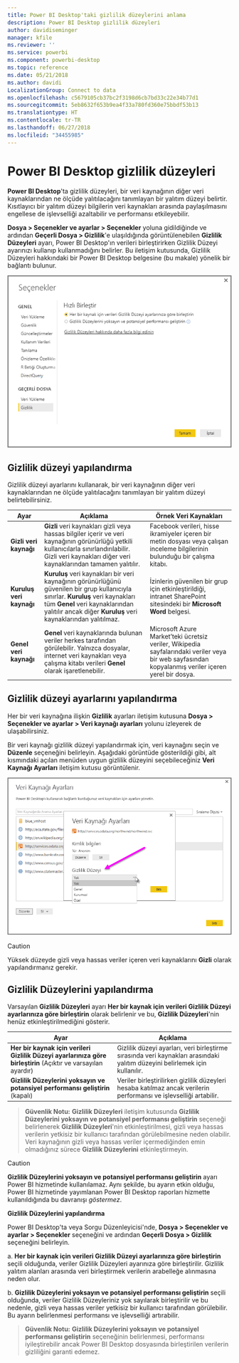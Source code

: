 ```yaml
---
title: Power BI Desktop'taki gizlilik düzeylerini anlama
description: Power BI Desktop gizlilik düzeyleri
author: davidiseminger
manager: kfile
ms.reviewer: ''
ms.service: powerbi
ms.component: powerbi-desktop
ms.topic: reference
ms.date: 05/21/2018
ms.author: davidi
LocalizationGroup: Connect to data
ms.openlocfilehash: c5679105cb37bc2f3198d6cb7bd33c22e34b77d1
ms.sourcegitcommit: 5eb8632f653b9ea4f33a780fd360e75bbdf53b13
ms.translationtype: HT
ms.contentlocale: tr-TR
ms.lasthandoff: 06/27/2018
ms.locfileid: "34455985"
---
```

# <a name="power-bi-desktop-privacy-levels"></a>Power BI Desktop gizlilik düzeyleri
**Power BI Desktop**'ta gizlilik düzeyleri, bir veri kaynağının diğer veri kaynaklarından ne ölçüde yalıtılacağını tanımlayan bir yalıtım düzeyi belirtir. Kısıtlayıcı bir yalıtım düzeyi bilgilerin veri kaynakları arasında paylaşılmasını engellese de işlevselliği azaltabilir ve performansı etkileyebilir.

**Dosya > Seçenekler ve ayarlar > Seçenekler** yoluna gidildiğinde ve ardından **Geçerli Dosya > Gizlilik**'e ulaşıldığında görüntülenebilen **Gizlilik Düzeyleri** ayarı, Power BI Desktop'ın verileri birleştirirken Gizlilik Düzeyi ayarınızı kullanıp kullanmadığını belirler. Bu iletişim kutusunda, Gizlilik Düzeyleri hakkındaki bir Power BI Desktop belgesine (bu makale) yönelik bir bağlantı bulunur.

![](media/desktop-privacy-levels/desktop_privacylevels1.png)

## <a name="configure-a-privacy-level"></a>Gizlilik düzeyi yapılandırma
Gizlilik düzeyi ayarlarını kullanarak, bir veri kaynağının diğer veri kaynaklarından ne ölçüde yalıtılacağını tanımlayan bir yalıtım düzeyi belirtebilirsiniz.

| Ayar | Açıklama | Örnek Veri Kaynakları |
| --- | --- | --- |
| **Gizli veri kaynağı** |**Gizli** veri kaynakları gizli veya hassas bilgiler içerir ve veri kaynağının görünürlüğü yetkili kullanıcılarla sınırlandırılabilir. Gizli veri kaynakları diğer veri kaynaklarından tamamen yalıtılır. |Facebook verileri, hisse ikramiyeler içeren bir metin dosyası veya çalışan inceleme bilgilerinin bulunduğu bir çalışma kitabı. |
| **Kuruluş veri kaynağı** |**Kuruluş** veri kaynakları bir veri kaynağının görünürlüğünü güvenilen bir grup kullanıcıyla sınırlar. **Kuruluş** veri kaynakları tüm **Genel** veri kaynaklarından yalıtılır ancak diğer **Kuruluş** veri kaynaklarından yalıtılmaz. |İzinlerin güvenilen bir grup için etkinleştirildiği, intranet SharePoint sitesindeki bir **Microsoft Word** belgesi. |
| **Genel veri kaynağı** |**Genel** veri kaynaklarında bulunan veriler herkes tarafından görülebilir. Yalnızca dosyalar, internet veri kaynakları veya çalışma kitabı verileri **Genel** olarak işaretlenebilir. |Microsoft Azure Market’teki ücretsiz veriler, Wikipedia sayfalarındaki veriler veya bir web sayfasından kopyalanmış veriler içeren yerel bir dosya. |

## <a name="configure-privacy-level-settings"></a>Gizlilik düzeyi ayarlarını yapılandırma
Her bir veri kaynağına ilişkin **Gizlilik** ayarları iletişim kutusuna **Dosya > Seçenekler ve ayarlar > Veri kaynağı ayarları** yolunu izleyerek de ulaşabilirsiniz.

Bir veri kaynağı gizlilik düzeyi yapılandırmak için, veri kaynağını seçin ve **Düzenle** seçeneğini belirleyin. Aşağıdaki görüntüde gösterildiği gibi, alt kısmındaki açılan menüden uygun gizlilik düzeyini seçebileceğiniz **Veri Kaynağı Ayarları** iletişim kutusu görüntülenir.

![](media/desktop-privacy-levels/desktop_privacylevels2.png)

> [!CAUTION]
> Yüksek düzeyde gizli veya hassas veriler içeren veri kaynaklarını **Gizli** olarak yapılandırmanız gerekir.
> 

## <a name="configure-privacy-levels"></a>Gizlilik Düzeylerini yapılandırma
Varsayılan **Gizlilik Düzeyleri** ayarı **Her bir kaynak için verileri Gizlilik Düzeyi ayarlarınıza göre birleştirin** olarak belirlenir ve bu, **Gizlilik Düzeyleri**'nin henüz etkinleştirilmediğini gösterir.

| Ayar | Açıklama |
| --- | --- |
| **Her bir kaynak için verileri Gizlilik Düzeyi ayarlarınıza göre birleştirin** (Açıktır ve varsayılan ayardır) |Gizlilik düzeyi ayarları, veri birleştirme sırasında veri kaynakları arasındaki yalıtım düzeyini belirlemek için kullanılır. |
| **Gizlilik Düzeylerini yoksayın ve potansiyel performansı geliştirin** (kapalı) |Veriler birleştirilirken gizlilik düzeyleri hesaba katılmaz ancak verilerin performansı ve işlevselliği artabilir. |

> **Güvenlik Notu:** **Gizlilik Düzeyleri** iletişim kutusunda **Gizlilik Düzeylerini yoksayın ve potansiyel performansı geliştirin** seçeneği belirlenerek **Gizlilik Düzeyleri**'nin etkinleştirilmesi, gizli veya hassas verilerin yetkisiz bir kullanıcı tarafından görülebilmesine neden olabilir. Veri kaynağının gizli veya hassas veriler içermediğinden emin olmadığınız sürece **Gizlilik Düzeylerini** etkinleştirmeyin.
> 
> 

> [!CAUTION]
> **Gizlilik Düzeylerini yoksayın ve potansiyel performansı geliştirin** ayarı Power BI hizmetinde kullanılamaz. Aynı şekilde, bu ayarın etkin olduğu, Power BI hizmetinde yayımlanan Power BI Desktop raporları hizmette kullanıldığında bu davranışı *göstermez*.
> 

**Gizlilik Düzeylerini yapılandırma**

Power BI Desktop'ta veya Sorgu Düzenleyicisi'nde, **Dosya > Seçenekler ve ayarlar > Seçenekler** seçeneğini ve ardından **Geçerli Dosya > Gizlilik** seçeneğini belirleyin.

a. **Her bir kaynak için verileri Gizlilik Düzeyi ayarlarınıza göre birleştirin** seçili olduğunda, veriler Gizlilik Düzeyleri ayarınıza göre birleştirilir. Gizlilik yalıtım alanları arasında veri birleştirmek verilerin arabelleğe alınmasına neden olur.

b. **Gizlilik Düzeylerini yoksayın ve potansiyel performansı geliştirin** seçili olduğunda, veriler Gizlilik Düzeyleriniz yok sayılarak birleştirilir ve bu nedenle, gizli veya hassas veriler yetkisiz bir kullanıcı tarafından görülebilir. Bu ayarın belirlenmesi performansı ve işlevselliği artırabilir.

> **Güvenlik Notu:** **Gizlilik Düzeylerini yoksayın ve potansiyel performansı geliştirin** seçeneğinin belirlenmesi, performansı iyileştirebilir ancak Power BI Desktop dosyasında birleştirilen verilerin gizliliğini garanti edemez.
> 
> 

